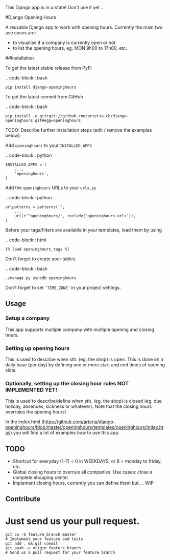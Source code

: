 This Django app is in α state! Don't use it yet ...



#Django Opening Hours


A reusable Django app to work with opening hours. Currently the main two use cases are: 

* to visualise if a company is currently open or not
* to list the opening hours, eg. MON 9h00 to 17h00, etc.


##Installation

To get the latest stable release from PyPi

.. code-block:: bash

    pip install django-openinghours

To get the latest commit from GitHub

.. code-block:: bash

    pip install -e git+git://github.com/arteria.ch/django-openinghours.git#egg=openinghours

TODO: Describe further installation steps (edit / remove the examples below):

Add ``openinghours`` to your ``INSTALLED_APPS``

.. code-block:: python

    INSTALLED_APPS = (
        ...,
        'openinghours',
    )

Add the ``openinghours`` URLs to your ``urls.py``

.. code-block:: python

    urlpatterns = patterns('',
        ...
        url(r'^openinghours/', include('openinghours.urls')),
    )

Before your tags/filters are available in your templates, load them by using

.. code-block:: html

	{% load openinghours_tags %}


Don't forget to create your tables

.. code-block:: bash

    ./manage.py syncdb openinghours



Don't forget to set ``'TIME_ZONE'`` in your project settings.


## Usage

### Setup a company
This app supports multiple company with multiple opening and closing hours. 

### Setting up opening hours
This is used to describe when sth. (eg. the shop) is open. This is done on a daily base (per day) by defining one or more 
start and end times of opening slots.

### Optionally, setting up the closing hour rules NOT IMPLEMENTED YET!

This is used to describe/define when sth. (eg. the shop) is closed (eg. due holiday, 
absences, sickness or whatever). Note that the closing hours overrules the opening hours!



In the index.html (https://github.com/arteria/django-openinghours/blob/master/openinghours/templates/openinghours/index.html) you will find a lot of examples how to use this app.

## TODO
* Shortcut for everyday (1-7) = 0 in WEEKDAYS, or 8 = monday to friday, etc.
* Global closing hours to overrule all companies. Use cases: close a complete shopping center
* Implement closing hours, currently you can define them but, .. WIP

## Contribute


Just send us your pull request. 
=======
    git co -b feature_branch master
    # Implement your feature and tests
    git add . && git commit
    git push -u origin feature_branch
    # Send us a pull request for your feature branch


 
